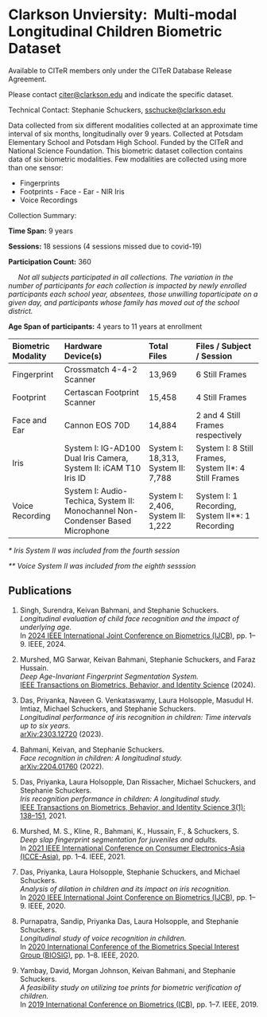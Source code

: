 # Clarkson Unviersity:  Multi-modal Longitudinal Children Biometric Dataset

Available to CITeR members only under the CITeR Database Release Agreement. 

Please contact citer@clarkson.edu and indicate the specific dataset.

Technical Contact: Stephanie Schuckers, sschucke@clarkson.edu 

Data collected from six different modalities collected at an approximate time interval of six months, longitudinally over 9 years. Collected at Potsdam Elementary School and Potsdam High School. Funded by the CITeR and National Science Foundation. This biometric dataset collection contains data of six biometric modalities. Few modalities are collected using more than one sensor:
- Fingerprints
- Footprints
- Face
- Ear
- NIR Iris
- Voice Recordings

Collection Summary:

**Time Span:** 9 years

**Sessions:** 18 sessions (4 sessions missed due to covid-19)

**Participation Count:** 360

&nbsp;&nbsp;&nbsp;&nbsp; *Not all subjects participated in all collections. The variation in the number of participants for each collection is impacted by newly enrolled participants each school year, absentees, those unwilling toparticipate on a given day, and participants whose family has moved out of the school district.*

**Age Span of participants:** 4 years to 11 years at enrollment

| Biometric Modality | Hardware Device(s) | Total Files | Files / Subject / Session |
| :--- | :--- | :--- | :--- |
| Fingerprint | Crossmatch 4-4-2 Scanner | 13,969 | 6 Still Frames |
| Footprint | Certascan Footprint Scanner | 15,458 | 4 Still Frames |
| Face and Ear | Cannon EOS 70D | 14,884 | 2 and 4 Still Frames respectively |
| Iris | System I: IG-AD100 Dual Iris Camera, System II: iCAM T10 Iris ID | System I: 18,313, System II: 7,788 | System I: 8 Still Frames, System II\*: 4 Still Frames |
| Voice Recording | System I: Audio-Techica, System II: Monochannel Non-Condenser Based Microphone | System I: 2,406, System II: 1,222 | System I: 1 Recording, System II\*\*: 1 Recording |

*\* Iris System II was included from the fourth session*

*\*\* Voice System II was included from the eighth sesssion* 


## Publications

1. Singh, Surendra, Keivan Bahmani, and Stephanie Schuckers. *Longitudinal evaluation of child face recognition and the impact of underlying age.*  
   In [2024 IEEE International Joint Conference on Biometrics (IJCB)](https://ieeexplore.ieee.org/document/10744505), pp. 1–9. IEEE, 2024.

2. Murshed, MG Sarwar, Keivan Bahmani, Stephanie Schuckers, and Faraz Hussain.  
   *Deep Age-Invariant Fingerprint Segmentation System.*  
   [IEEE Transactions on Biometrics, Behavior, and Identity Science](https://ieeexplore.ieee.org/document/10769499) (2024).

3. Das, Priyanka, Naveen G. Venkataswamy, Laura Holsopple, Masudul H. Imtiaz, Michael Schuckers, and Stephanie Schuckers.  
   *Longitudinal performance of iris recognition in children: Time intervals up to six years.*  
   [arXiv:2303.12720](https://arxiv.org/abs/2303.12720) (2023).

4. Bahmani, Keivan, and Stephanie Schuckers.  
   *Face recognition in children: A longitudinal study.*  
   [arXiv:2204.01760](https://arxiv.org/abs/2204.01760) (2022).

5. Das, Priyanka, Laura Holsopple, Dan Rissacher, Michael Schuckers, and Stephanie Schuckers.  
   *Iris recognition performance in children: A longitudinal study.*  
   [IEEE Transactions on Biometrics, Behavior, and Identity Science 3(1): 138–151](https://ieeexplore.ieee.org/document/9321488), 2021.

6. Murshed, M. S., Kline, R., Bahmani, K., Hussain, F., & Schuckers, S.  
   *Deep slap fingerprint segmentation for juveniles and adults.*  
   In [2021 IEEE International Conference on Consumer Electronics-Asia (ICCE-Asia)](https://ieeexplore.ieee.org/document/9641980), pp. 1–4. IEEE, 2021.

7. Das, Priyanka, Laura Holsopple, Stephanie Schuckers, and Michael Schuckers.  
   *Analysis of dilation in children and its impact on iris recognition.*  
   In [2020 IEEE International Joint Conference on Biometrics (IJCB)](https://ieeexplore.ieee.org/document/9304911), pp. 1–9. IEEE, 2020.

8. Purnapatra, Sandip, Priyanka Das, Laura Holsopple, and Stephanie Schuckers.  
   *Longitudinal study of voice recognition in children.*  
   In [2020 International Conference of the Biometrics Special Interest Group (BIOSIG)](https://ieeexplore.ieee.org/document/9211067), pp. 1–8. IEEE, 2020.

9. Yambay, David, Morgan Johnson, Keivan Bahmani, and Stephanie Schuckers.  
   *A feasibility study on utilizing toe prints for biometric verification of children.*  
   In [2019 International Conference on Biometrics (ICB)](https://ieeexplore.ieee.org/document/8987273), pp. 1–7. IEEE, 2019.

